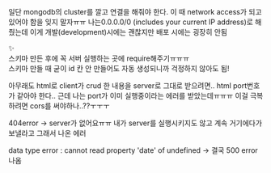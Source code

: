 일단 mongodb의 cluster를 깔고 연결을 해줘야 한다. 이 때 network access가 되고 있어야 함을 잊지 말자ㅠㅠ
나는0.0.0.0/0  (includes your current IP address)로 해줬는데 이게 개발(development)시에는 괜찮지만 배포 시에는 굉장히 안됨

:sparkles:   
스키마 만든 후에 꼭 서버 실행하는 곳에 require해주기ㅠㅠㅠ   
스키마 만들 때 굳이 id 칸 안 만들어도 자동 생성되니까 걱정하지 않아도 됨!
    
   
아무래도 html로 client가 crud 한 내용을 server로 그대로 받으려면.. html port번호가 같아야 한다.. 근데 나는 port가 이미 실행중이라는 에러를 받았는데ㅠㅠㅠ 이걸 극복하려면 cors를 써야하나..??ㅜㅜㅜ

404error -> server가 없어요ㅠㅠ 내가 server를 실행시키지도 않고 계속 거기에다가 보낼라고 그래서 나온 에러

data type error : cannot read property &#39;date&#39; of undefined
-> 결국 500 error 나옴
